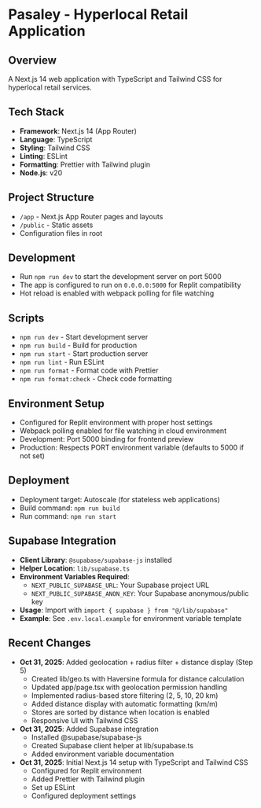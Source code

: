 # Pasaley - Hyperlocal Retail Application

## Overview
A Next.js 14 web application with TypeScript and Tailwind CSS for hyperlocal retail services.

## Tech Stack
- **Framework**: Next.js 14 (App Router)
- **Language**: TypeScript
- **Styling**: Tailwind CSS
- **Linting**: ESLint
- **Formatting**: Prettier with Tailwind plugin
- **Node.js**: v20

## Project Structure
- `/app` - Next.js App Router pages and layouts
- `/public` - Static assets
- Configuration files in root

## Development
- Run `npm run dev` to start the development server on port 5000
- The app is configured to run on `0.0.0.0:5000` for Replit compatibility
- Hot reload is enabled with webpack polling for file watching

## Scripts
- `npm run dev` - Start development server
- `npm run build` - Build for production
- `npm run start` - Start production server
- `npm run lint` - Run ESLint
- `npm run format` - Format code with Prettier
- `npm run format:check` - Check code formatting

## Environment Setup
- Configured for Replit environment with proper host settings
- Webpack polling enabled for file watching in cloud environment
- Development: Port 5000 binding for frontend preview
- Production: Respects PORT environment variable (defaults to 5000 if not set)

## Deployment
- Deployment target: Autoscale (for stateless web applications)
- Build command: `npm run build`
- Run command: `npm run start`

## Supabase Integration
- **Client Library**: `@supabase/supabase-js` installed
- **Helper Location**: `lib/supabase.ts`
- **Environment Variables Required**:
  - `NEXT_PUBLIC_SUPABASE_URL`: Your Supabase project URL
  - `NEXT_PUBLIC_SUPABASE_ANON_KEY`: Your Supabase anonymous/public key
- **Usage**: Import with `import { supabase } from "@/lib/supabase"`
- **Example**: See `.env.local.example` for environment variable template

## Recent Changes
- **Oct 31, 2025**: Added geolocation + radius filter + distance display (Step 5)
  - Created lib/geo.ts with Haversine formula for distance calculation
  - Updated app/page.tsx with geolocation permission handling
  - Implemented radius-based store filtering (2, 5, 10, 20 km)
  - Added distance display with automatic formatting (km/m)
  - Stores are sorted by distance when location is enabled
  - Responsive UI with Tailwind CSS
- **Oct 31, 2025**: Added Supabase integration
  - Installed @supabase/supabase-js
  - Created Supabase client helper at lib/supabase.ts
  - Added environment variable documentation
- **Oct 31, 2025**: Initial Next.js 14 setup with TypeScript and Tailwind CSS
  - Configured for Replit environment
  - Added Prettier with Tailwind plugin
  - Set up ESLint
  - Configured deployment settings
